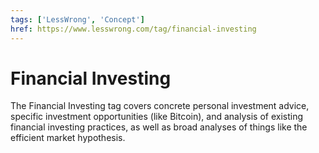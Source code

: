 ```yaml
---
tags: ['LessWrong', 'Concept']
href: https://www.lesswrong.com/tag/financial-investing
---
```


# Financial Investing
The Financial Investing tag covers concrete personal investment advice, specific investment opportunities (like Bitcoin), and analysis of existing financial investing practices, as well as broad analyses of things like the efficient market hypothesis.

